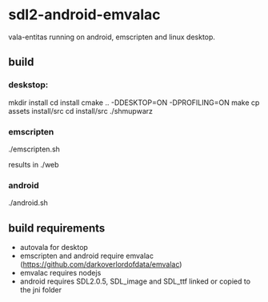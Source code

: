 # sdl2-android-emvalac

vala-entitas running on android, emscripten and linux desktop.


## build

### deskstop:
mkdir install
cd install
cmake .. -DDESKTOP=ON -DPROFILING=ON
make
cp assets install/src
cd install/src
./shmupwarz

### emscripten
./emscripten.sh

results in ./web

### android
./android.sh

## build requirements
* autovala for desktop
* emscripten and android require emvalac (https://github.com/darkoverlordofdata/emvalac)
* emvalac requires nodejs
* android requires SDL2.0.5, SDL_image and SDL_ttf linked or copied to the jni folder